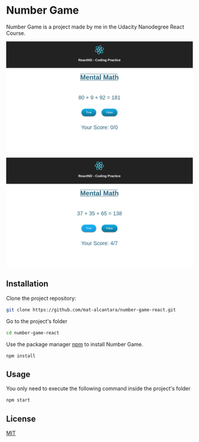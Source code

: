 # Number Game

Number Game is a project made by me in the Udacity Nanodegree React Course.

![Img 1](./src/temp/img1.png)

![Img 2](./src/temp/img2.png)

## Installation

Clone the project repository:

```bash
git clone https://github.com/mat-alcantara/number-game-react.git
```

Go to the project's folder

```bash
cd number-game-react
```

Use the package manager [npm](https://www.npmjs.com/) to install Number Game.

```bash
npm install
```

## Usage

You only need to execute the following command inside the project's folder

```bash
npm start
```

## License

[MIT](https://choosealicense.com/licenses/mit/)
